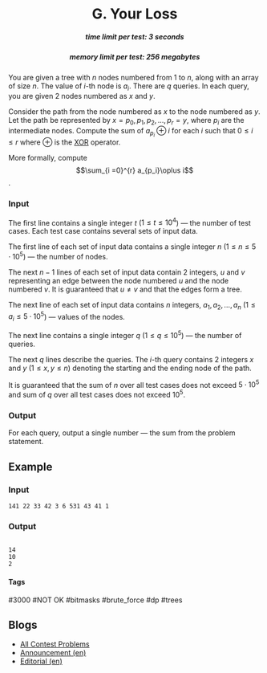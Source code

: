 <h1 style='text-align: center;'> G. Your Loss</h1>

<h5 style='text-align: center;'>time limit per test: 3 seconds</h5>
<h5 style='text-align: center;'>memory limit per test: 256 megabytes</h5>

You are given a tree with $n$ nodes numbered from $1$ to $n$, along with an array of size $n$. The value of $i$-th node is $a_{i}$. There are $q$ queries. In each query, you are given 2 nodes numbered as $x$ and $y$. 

Consider the path from the node numbered as $x$ to the node numbered as $y$. Let the path be represented by $x = p_0, p_1, p_2, \ldots, p_r = y$, where $p_i$ are the intermediate nodes. Compute the sum of $a_{p_i}\oplus i$ for each $i$ such that $0 \le i \le r$ where $\oplus$ is the [XOR](https://en.wikipedia.org/wiki/Exclusive_or) operator. 

More formally, compute $$\sum_{i =0}^{r} a_{p_i}\oplus i$$. 

### Input

The first line contains a single integer $t$ ($1 \le t \le 10^4$) — the number of test cases. Each test case contains several sets of input data.

The first line of each set of input data contains a single integer $n$ ($1 \le n \le 5 \cdot 10^5$) — the number of nodes.

The next $n-1$ lines of each set of input data contain $2$ integers, $u$ and $v$ representing an edge between the node numbered $u$ and the node numbered $v$. It is guaranteed that $u \ne v$ and that the edges form a tree. 

The next line of each set of input data contains $n$ integers, $a_1, a_2, \ldots, a_n$ ($1 \le a_i \le 5 \cdot 10^5$) — values of the nodes.

The next line contains a single integer $q$ ($1 \le q \le 10^5$) — the number of queries.

The next $q$ lines describe the queries. The $i$-th query contains $2$ integers $x$ and $y$ ($1 \le x,y \le n$) denoting the starting and the ending node of the path. 

It is guaranteed that the sum of $n$ over all test cases does not exceed $5 \cdot 10^5$ and sum of $q$ over all test cases does not exceed $10^5$.

### Output

For each query, output a single number — the sum from the problem statement.

## Example

### Input


```text
141 22 33 42 3 6 531 43 41 1
```
### Output

```text

14
10
2

```


#### Tags 

#3000 #NOT OK #bitmasks #brute_force #dp #trees 

## Blogs
- [All Contest Problems](../Codeforces_Round_956_(Div._2)_and_ByteRace_2024.md)
- [Announcement (en)](../blogs/Announcement_(en).md)
- [Editorial (en)](../blogs/Editorial_(en).md)
